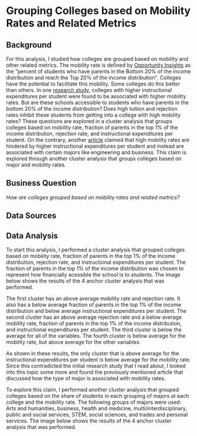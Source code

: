 # Grouping Colleges based on Mobility Rates and Related Metrics
## Background
For this analysis, I studied how colleges are grouped based on mobility and other related metrics.  The mobility rate is defined by [Opportunity Insights](https://opportunityinsights.org/) as the "percent of students who have parents in the Bottom 20% of the income distribution and reach the Top 20% of the income distribution".  Colleges have the potential to facilitate this mobility.  Some colleges do this better than others.  In one [research study](https://www.brookings.edu/research/opportunity-engines-middle-class-mobility-in-higher-education/), colleges with higher instructional expenditures per student were found to be associated with higher mobility rates.  But are these schools accessible to students who have parents in the bottom 20% of the income distribution?  Does high tuition and rejection rates inhibit these students from getting into a college with high mobility rates?  These questions are explored in a cluster analysis that groups colleges based on mobility rate, fraction of parents in the top 1% of the income distribution, rejection rate, and instructional expenditures per student.  On the contrary, another [article](https://www.forbes.com/sites/prestoncooper2/2020/07/15/which-colleges-are-fulfilling-the-promise-of-intergenerational-mobility/?sh=22e2596163bc) claimed that high mobility rates are hindered by higher instructional expenditures per student and instead are associated with certain majors like engineering and business.  This claim is explored through another cluster analysis that groups colleges based on major and mobility rates.  

## Business Question
_How are colleges grouped based on mobility rates and related metrics?_

## Data Sources 

## Data Analysis
To start this analysis, I performed a cluster analysis that grouped colleges based on mobility rate, fraction of parents in the top 1% of the income distribution, rejection rate, and instructional expenditures per student.  The fraction of parents in the top 1% of the income distribution was chosen to represent how financially acessible the school is to students.  The image below shows the results of the 4 anchor cluster analysis that was performed. 


The first cluster has an above average mobility rate and rejection rate.  It also has a below average fraction of parents in the top 1% of the income distribution and below average instructional expenditures per student.  The second cluster has an above average rejection rate and a below average mobility rate, fraction of parents in the top 1% of the income distribution, and instructional expenditures per student.  The third cluster is below the average for all of the variables.  The fourth cluster is below average for the mobility rate, but aboce average for the other variables.  




As shown in these results, the only cluster that is above average for the instructional expenditures per student is below average for the mobility rate.  Since this contradicted the initial research study that I read about, I looked into this topic some more and found the previously mentioned article that discussed how the type of major is associated with mobility rates.  

To explore this claim, I performed another cluster analysis that grouped colleges based on the share of students in each grouping of majors at each college and the mobility rate.  The following groups of majors were used: Arts and humanities, business, health and medicine, multi/interdisciplinary, public and social services, STEM, social sciences, and trades and personal services.  The image below shows the results of the 4 anchor cluster analysis that was performed.  


